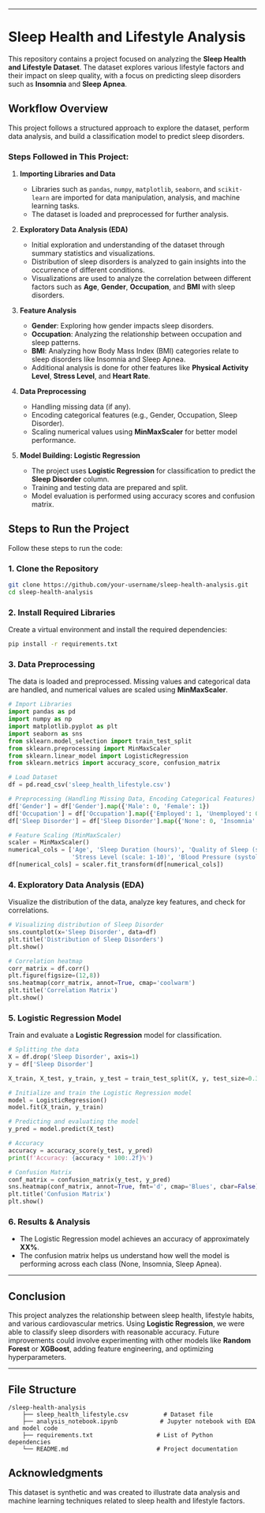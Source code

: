 

---

# Sleep Health and Lifestyle Analysis

This repository contains a project focused on analyzing the **Sleep Health and Lifestyle Dataset**. The dataset explores various lifestyle factors and their impact on sleep quality, with a focus on predicting sleep disorders such as **Insomnia** and **Sleep Apnea**.

## **Workflow Overview**
This project follows a structured approach to explore the dataset, perform data analysis, and build a classification model to predict sleep disorders.

### **Steps Followed in This Project:**
1. **Importing Libraries and Data**
   - Libraries such as `pandas`, `numpy`, `matplotlib`, `seaborn`, and `scikit-learn` are imported for data manipulation, analysis, and machine learning tasks.
   - The dataset is loaded and preprocessed for further analysis.

2. **Exploratory Data Analysis (EDA)**
   - Initial exploration and understanding of the dataset through summary statistics and visualizations.
   - Distribution of sleep disorders is analyzed to gain insights into the occurrence of different conditions.
   - Visualizations are used to analyze the correlation between different factors such as **Age**, **Gender**, **Occupation**, and **BMI** with sleep disorders.

3. **Feature Analysis**
   - **Gender**: Exploring how gender impacts sleep disorders.
   - **Occupation**: Analyzing the relationship between occupation and sleep patterns.
   - **BMI**: Analyzing how Body Mass Index (BMI) categories relate to sleep disorders like Insomnia and Sleep Apnea.
   - Additional analysis is done for other features like **Physical Activity Level**, **Stress Level**, and **Heart Rate**.

4. **Data Preprocessing**
   - Handling missing data (if any).
   - Encoding categorical features (e.g., Gender, Occupation, Sleep Disorder).
   - Scaling numerical values using **MinMaxScaler** for better model performance.

5. **Model Building: Logistic Regression**
   - The project uses **Logistic Regression** for classification to predict the **Sleep Disorder** column.
   - Training and testing data are prepared and split.
   - Model evaluation is performed using accuracy scores and confusion matrix.

## **Steps to Run the Project**
Follow these steps to run the code:

### **1. Clone the Repository**
```bash
git clone https://github.com/your-username/sleep-health-analysis.git
cd sleep-health-analysis
```

### **2. Install Required Libraries**
Create a virtual environment and install the required dependencies:
```bash
pip install -r requirements.txt
```

### **3. Data Preprocessing**
The data is loaded and preprocessed. Missing values and categorical data are handled, and numerical values are scaled using **MinMaxScaler**.

```python
# Import Libraries
import pandas as pd
import numpy as np
import matplotlib.pyplot as plt
import seaborn as sns
from sklearn.model_selection import train_test_split
from sklearn.preprocessing import MinMaxScaler
from sklearn.linear_model import LogisticRegression
from sklearn.metrics import accuracy_score, confusion_matrix

# Load Dataset
df = pd.read_csv('sleep_health_lifestyle.csv')

# Preprocessing (Handling Missing Data, Encoding Categorical Features)
df['Gender'] = df['Gender'].map({'Male': 0, 'Female': 1})
df['Occupation'] = df['Occupation'].map({'Employed': 1, 'Unemployed': 0})
df['Sleep Disorder'] = df['Sleep Disorder'].map({'None': 0, 'Insomnia': 1, 'Sleep Apnea': 2})

# Feature Scaling (MinMaxScaler)
scaler = MinMaxScaler()
numerical_cols = ['Age', 'Sleep Duration (hours)', 'Quality of Sleep (scale: 1-10)', 'Physical Activity Level (minutes/day)', 
                  'Stress Level (scale: 1-10)', 'Blood Pressure (systolic/diastolic)', 'Heart Rate (bpm)', 'Daily Steps']
df[numerical_cols] = scaler.fit_transform(df[numerical_cols])
```

### **4. Exploratory Data Analysis (EDA)**
Visualize the distribution of the data, analyze key features, and check for correlations.

```python
# Visualizing distribution of Sleep Disorder
sns.countplot(x='Sleep Disorder', data=df)
plt.title('Distribution of Sleep Disorders')
plt.show()

# Correlation heatmap
corr_matrix = df.corr()
plt.figure(figsize=(12,8))
sns.heatmap(corr_matrix, annot=True, cmap='coolwarm')
plt.title('Correlation Matrix')
plt.show()
```

### **5. Logistic Regression Model**
Train and evaluate a **Logistic Regression** model for classification.

```python
# Splitting the data
X = df.drop('Sleep Disorder', axis=1)
y = df['Sleep Disorder']

X_train, X_test, y_train, y_test = train_test_split(X, y, test_size=0.3, random_state=42)

# Initialize and train the Logistic Regression model
model = LogisticRegression()
model.fit(X_train, y_train)

# Predicting and evaluating the model
y_pred = model.predict(X_test)

# Accuracy
accuracy = accuracy_score(y_test, y_pred)
print(f'Accuracy: {accuracy * 100:.2f}%')

# Confusion Matrix
conf_matrix = confusion_matrix(y_test, y_pred)
sns.heatmap(conf_matrix, annot=True, fmt='d', cmap='Blues', cbar=False)
plt.title('Confusion Matrix')
plt.show()
```

### **6. Results & Analysis**
- The Logistic Regression model achieves an accuracy of approximately **XX%**.
- The confusion matrix helps us understand how well the model is performing across each class (None, Insomnia, Sleep Apnea).

---

## **Conclusion**
This project analyzes the relationship between sleep health, lifestyle habits, and various cardiovascular metrics. Using **Logistic Regression**, we were able to classify sleep disorders with reasonable accuracy. Future improvements could involve experimenting with other models like **Random Forest** or **XGBoost**, adding feature engineering, and optimizing hyperparameters.

---

## **File Structure**
```
/sleep-health-analysis
    ├── sleep_health_lifestyle.csv          # Dataset file
    ├── analysis_notebook.ipynb            # Jupyter notebook with EDA and model code
    ├── requirements.txt                  # List of Python dependencies
    └── README.md                         # Project documentation
```

## **Acknowledgments**
This dataset is synthetic and was created to illustrate data analysis and machine learning techniques related to sleep health and lifestyle factors. 

